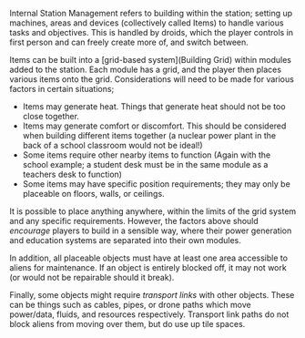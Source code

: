 Internal Station Management refers to building within the station; setting up machines, areas and devices (collectively called Items) to handle various tasks and objectives. This is handled by droids, which the player controls in first person and can freely create more of, and switch between.

Items can be built into a [grid-based system](Building Grid) within modules added to the station. Each module has a grid, and the player then places various items onto the grid. Considerations will need to be made for various factors in certain situations;

- Items may generate heat. Things that generate heat should not be too close together.
- Items may generate comfort or discomfort. This should be considered when building different items together (a nuclear power plant in the back of a school classroom would not be ideal!)
- Some items require other nearby items to function (Again with the school example; a student desk must be in the same module as a teachers desk to function)
- Some items may have specific position requirements; they may only be placeable on floors, walls, or ceilings.

It is possible to place anything anywhere, within the limits of the grid system and any specific requirements. However, the factors above should *encourage* players to build in a sensible way, where their power generation and education systems are separated into their own modules.

In addition, all placeable objects must have at least one area accessible to aliens for maintenance. If an object is entirely blocked off, it may not work (or would not be repairable should it break).

Finally, some objects might require *transport links* with other objects. These can be things such as cables, pipes, or drone paths which move power/data, fluids, and resources respectively. Transport link paths do not block aliens from moving over them, but do use up tile spaces.